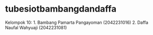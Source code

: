 # tubesiotbambangdandaffa
Kelompok 10: 1. Bambang Pamarta Pangayoman (2042231016) 2. Daffa Naufal Wahyuaji (2042231081)
